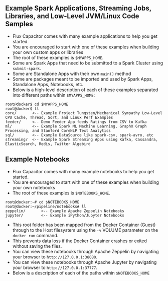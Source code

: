 ## Example Spark Applications, Streaming Jobs, Libraries, and Low-Level JVM/Linux Code Samples
* Flux Capacitor comes with many example applications to help you get started.
* You are encouraged to start with one of these examples when building your own custom apps or libraries
* The root of these examples is `$MYAPPS_HOME`.
* Some are Spark Apps that need to be submitted to a Spark Cluster using `submit-spark`.
* Some are Standalone Apps with their own `main()` method
* Some are packages meant to be imported and used by Spark Apps, Standalone Apps, Notebooks, etc.
* Below is a high-level description of each of these examples separated into different paths within `$MYAPPS_HOME`:
```
root@docker$ cd $MYAPPS_HOME
root@docker$ ll
core/       <-- Example Project Tungsten/Mechanical Sympathy Low-Level CPU Cache, Thread, Sort, and Linux Perf Examples
feeder/     <-- Demo Feeder App feeds Ratings from CSV to Kafka
ml/         <-- Example Spark ML Machine Learning, GraphX Graph Processing, and Stanford CoreNLP Text Analytics
sql/        <-- Example DataSource like spark-csv, spark-avro, etc
streaming/  <-- Example Spark Streaming Apps using Kafka, Cassandra, ElasticSearch, Redis, Twitter Algebird
```

## Example Notebooks
* Flux Capacitor comes with many example notebooks to help you get started.
* You are encouraged to start with one of these examples when building your own notebooks
* The root of these examples is `$NOTEBOOKS_HOME`.
```
root@docker:~# cd $NOTEBOOKS_HOME
root@docker:~/pipeline/notebooks# ll
zeppelin/       <-- Example Apache Zeppelin Notebooks
jupyter/        <-- Example iPython/Jupyter Notebooks
```
* This root folder has been mapped from the Docker Container (Guest) through to the Host filesystem using the `-v` VOLUME parameter on the `docker run` command.  
* This prevents data loss if the Docker Container crashes or exited without saving the files.
* You can view these notebooks through Apache Zeppelin by navigating your browser to `http://127.0.0.1:38080`.
* You can view these notebooks through Apache Jupyter by navigating your browser to `http://127.0.0.1:37777`.
* Below is a description of each of the paths within `$NOTEBOOKS_HOME`
